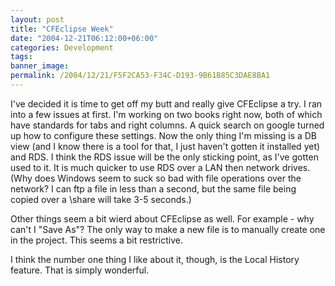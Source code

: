 ```yaml
---
layout: post
title: "CFEclipse Week"
date: "2004-12-21T06:12:00+06:00"
categories: Development 
tags: 
banner_image: 
permalink: /2004/12/21/F5F2CA53-F34C-D193-9B61B85C3DAE8BA1
---
```


I've decided it is time to get off my butt and really give CFEclipse a try. I ran into a few issues at first. I'm working on two books right now, both of which have standards for tabs and right columns. A quick search on google turned up how to configure these settings. Now the only thing I'm missing is a DB view (and I know there is a tool for that, I just haven't gotten it installed yet) and RDS. I think the RDS issue will be the only sticking point, as I've gotten used to it. It is much quicker to use RDS over a LAN then network drives. (Why does Windows seem to suck so bad with file operations over the network? I can ftp a file in less than a second, but the same file being copied over a \\share will take 3-5 seconds.)

Other things seem a bit wierd about CFEclipse as well. For example - why can't I "Save As"? The only way to make a new file is to manually create one in the project. This seems a bit restrictive.  

I think the number one thing I like about it, though, is the Local History feature. That is simply wonderful.